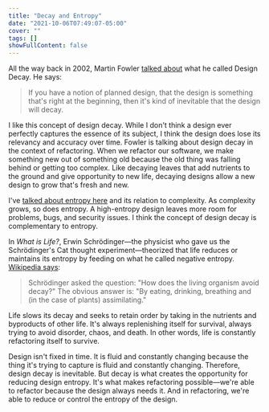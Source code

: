 ```yaml
---
title: "Decay and Entropy"
date: "2021-10-06T07:49:07-05:00"
cover: ""
tags: []
showFullContent: false
---
```


All the way back in 2002, Martin Fowler [talked about](https://www.artima.com/articles/flexibility-and-complexity) what he called Design Decay. He says:

> If you have a notion of planned design, that the design is something that's right at the beginning, then it's kind of inevitable that the design will decay.

I like this concept of design decay. While I don't think a design ever perfectly captures the essence of its subject, I think the design does lose its relevancy and accuracy over time. Fowler is talking about design decay in the context of refactoring. When we refactor our software, we make something new out of something old because the old thing was falling behind or getting too complex. Like decaying leaves that add nutrients to the ground and give opportunity to new life, decaying designs allow a new design to grow that's fresh and new.

I've [talked about entropy here](/tags/schema-entropy/) and its relation to complexity. As complexity grows, so does entropy. A high-entropy design leaves more room for problems, bugs, and security issues. I think the concept of design decay is complementary to entropy.

In *What is Life?*, Erwin Schrödinger—the physicist who gave us the Schrödinger's Cat thought experiment—theorized that life reduces or maintains its entropy by feeding on what he called negative entropy. [Wikipedia says](https://en.wikipedia.org/wiki/Entropy_and_life):

> Schrödinger asked the question: "How does the living organism avoid decay?" The obvious answer is: "By eating, drinking, breathing and (in the case of plants) assimilating." 

Life slows its decay and seeks to retain order by taking in the nutrients and byproducts of other life. It's always replenishing itself for survival, always trying to avoid disorder, chaos, and death. In other words, life is constantly refactoring itself to survive.

Design isn't fixed in time. It is fluid and constantly changing because the thing it's trying to capture is fluid and constantly changing. Therefore, design decay is inevitable. But decay is what creates the opportunity for reducing design entropy. It's what makes refactoring possible—we're able to refactor because the design always needs it. And in refactoring, we're able to reduce or control the entropy of the design.
